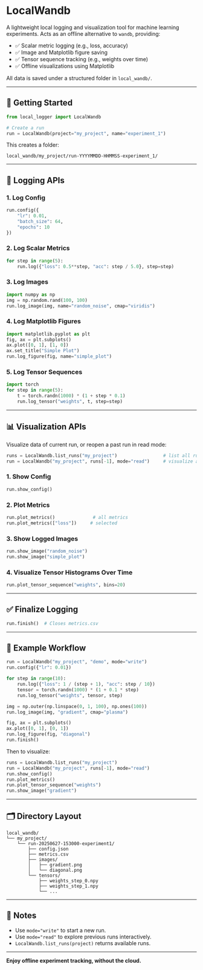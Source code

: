 # LocalWandb

A lightweight local logging and visualization tool for machine learning experiments. Acts as an offline alternative to `wandb`, providing:

- ✅ Scalar metric logging (e.g., loss, accuracy)
- ✅ Image and Matplotlib figure saving
- ✅ Tensor sequence tracking (e.g., weights over time)
- ✅ Offline visualizations using Matplotlib

All data is saved under a structured folder in `local_wandb/`.

---

## 🚀 Getting Started

```python
from local_logger import LocalWandb

# Create a run
run = LocalWandb(project="my_project", name="experiment_1")
```

This creates a folder:

```
local_wandb/my_project/run-YYYYMMDD-HHMMSS-experiment_1/
```

---

## 🔧 Logging APIs

### 1. Log Config
```python
run.config({
    "lr": 0.01,
    "batch_size": 64,
    "epochs": 10
})
```

### 2. Log Scalar Metrics
```python
for step in range(5):
    run.log({"loss": 0.5**step, "acc": step / 5.0}, step=step)
```

### 3. Log Images
```python
import numpy as np
img = np.random.rand(100, 100)
run.log_image(img, name="random_noise", cmap="viridis")
```

### 4. Log Matplotlib Figures
```python
import matplotlib.pyplot as plt
fig, ax = plt.subplots()
ax.plot([0, 1], [1, 0])
ax.set_title("Simple Plot")
run.log_figure(fig, name="simple_plot")
```

### 5. Log Tensor Sequences
```python
import torch
for step in range(5):
    t = torch.randn(1000) * (1 + step * 0.1)
    run.log_tensor("weights", t, step=step)
```

---

## 📊 Visualization APIs

Visualize data of current run, or reopen a past run in read mode:
```python
runs = LocalWandb.list_runs("my_project")                 # list all runs
run = LocalWandb("my_project", runs[-1], mode="read")     # visualize a specific run
```

### 1. Show Config
```python
run.show_config()
```

### 2. Plot Metrics
```python
run.plot_metrics()              # all metrics
run.plot_metrics(["loss"])     # selected
```

### 3. Show Logged Images
```python
run.show_image("random_noise")
run.show_image("simple_plot")
```

### 4. Visualize Tensor Histograms Over Time
```python
run.plot_tensor_sequence("weights", bins=20)
```

---

## ✅ Finalize Logging
```python
run.finish()  # Closes metrics.csv
```

---

## 🧪 Example Workflow
```python
run = LocalWandb("my_project", "demo", mode="write")
run.config({"lr": 0.01})

for step in range(10):
    run.log({"loss": 1 / (step + 1), "acc": step / 10})
    tensor = torch.randn(1000) * (1 + 0.1 * step)
    run.log_tensor("weights", tensor, step)

img = np.outer(np.linspace(0, 1, 100), np.ones(100))
run.log_image(img, "gradient", cmap="plasma")

fig, ax = plt.subplots()
ax.plot([0, 1], [0, 1])
run.log_figure(fig, "diagonal")
run.finish()
```

Then to visualize:
```python
runs = LocalWandb.list_runs("my_project")
run = LocalWandb("my_project", runs[-1], mode="read")
run.show_config()
run.plot_metrics()
run.plot_tensor_sequence("weights")
run.show_image("gradient")
```

---

## 🗂 Directory Layout
```
local_wandb/
└── my_project/
    └── run-20250627-153000-experiment1/
        ├── config.json
        ├── metrics.csv
        ├── images/
        │   ├── gradient.png
        │   └── diagonal.png
        └── tensors/
            ├── weights_step_0.npy
            ├── weights_step_1.npy
            └── ...
```

---

## 📎 Notes
- Use `mode="write"` to start a new run.
- Use `mode="read"` to explore previous runs interactively.
- `LocalWandb.list_runs(project)` returns available runs.

---

**Enjoy offline experiment tracking, without the cloud.**
